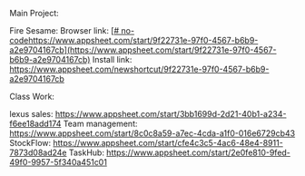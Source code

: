 Main Project:

Fire Sesame:
Browser link:
[[# no-code](https://www.appsheet.com/start/9f22731e-97f0-4567-b6b9-a2e9704167cb)https://www.appsheet.com/start/9f22731e-97f0-4567-b6b9-a2e9704167cb](https://www.appsheet.com/start/9f22731e-97f0-4567-b6b9-a2e9704167cb)
Install link:
https://www.appsheet.com/newshortcut/9f22731e-97f0-4567-b6b9-a2e9704167cb


Class Work:

lexus sales:
https://www.appsheet.com/start/3bb1699d-2d21-40b1-a234-f6ee18add174
Team management:
https://www.appsheet.com/start/8c0c8a59-a7ec-4cda-a1f0-016e6729cb43
StockFlow:
https://www.appsheet.com/start/cfe4c3c5-4ac6-48e4-8911-7873d08ad24e
TaskHub:
https://www.appsheet.com/start/2e0fe810-9fed-49f0-9957-5f340a451c01
